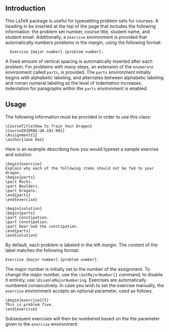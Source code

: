 <!--
  ** File Name:	README.md
  ** Author:	Aditya Ramesh
  ** Date:	11/29/2012
  ** Contact:	_@adityaramesh.com
-->

## Introduction

This LaTeX package is useful for typesetting problem sets for courses. A heading
in be inserted at the top of the page that includes the following information:
the problem set number, course title, student name, and student email.
Additionally, a `exercise` environment is provided that automatically numbers
problems in the margin, using the following format:

      Exercise {major number}.{problem number}.

A fixed amount of vertical spacing is automatically inserted after each problem.
For problems with many steps, an extension of the `enumerate` environment called
`parts`, is provided. The `parts` environment initially begins with alphabetic
labeling, and alternates between alphabetic labeling and roman numeral labeling
as the level of indentation increases. Indentation for paragraphs within the
`parts` environment is enabled. 

## Usage

The following information must be provided in order to use this class:

	\CourseTitle{How to Train Your Dragon}
	\CourseID{DRAG-UA.101-001}
	\Assignment{1}
	\author{Jane Doe}

Here is an example describing how you would typeset a sample exercise and
solution.

	\begin{exercise}
	Explain why each of the following items should not be fed to your
	dragon.
	\begin{parts}
	\part Rocks.
	\part Boulders.
	\part Dragons.
	\end{parts}
	\end{exercise}

	\begin{solution}
	\begin{parts}
	\part Constipation.
	\part Constipation.
	\part Dear God the constipation.
	\end{parts}
	\end{solution}

By default, each problem is labeled in the left margin. The content of the label
matches the following format:

	Exercise {major number}.{problem number}.

The major number is initially set to the number of the assignment. To change the
major number, use the `\SetMajorNumber{}` command; to disable it entirely,
use `\DisableMajorNumbering`. Exercises are automatically numbered
consecutively. In case you wish to set the exercise manually, the `exercise`
environment accepts an optional parameter, used as follows.

	\begin{exercise}[5]
	This is problem five.
	\end{exercise}

Subsequent exercises will then be numbered based on the the parameter given to
the `exercise` environment.
